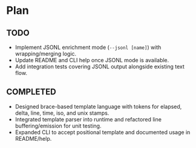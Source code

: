# Plan

## TODO
- Implement JSONL enrichment mode (`--jsonl [name]`) with wrapping/merging logic.
- Update README and CLI help once JSONL mode is available.
- Add integration tests covering JSONL output alongside existing text flow.

## COMPLETED
- Designed brace-based template language with tokens for elapsed, delta, line, time, iso, and unix stamps.
- Integrated template parser into runtime and refactored line buffering/emission for unit testing.
- Expanded CLI to accept positional template and documented usage in README/help.
